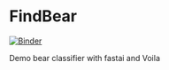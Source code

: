 # FindBear

[![Binder](https://mybinder.org/badge_logo.svg)](https://mybinder.org/v2/gh/CassDC/FindBear/main?filepath=Bear_classifier_v2.ipynb)

Demo bear classifier with fastai and Voila
